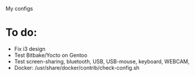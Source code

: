My configs


# To do:
* Fix i3 design
* Test Bitbake/Yocto on Gentoo
* Test screen-sharing, bluetooth, USB, USB-mouse, keyboard, WEBCAM, 
* Docker: /usr/share/docker/contrib/check-config.sh

